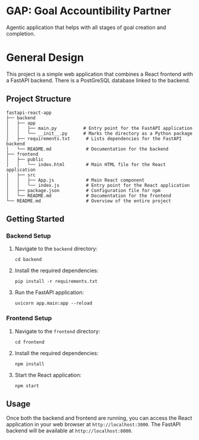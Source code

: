 # GAP: Goal Accountibility Partner

Agentic application that helps with all stages of goal creation and completion.

# General Design

This project is a simple web application that combines a React frontend with a FastAPI backend. There is a PostGreSQL database linked to the backend.

## Project Structure

```
fastapi-react-app
├── backend
│   ├── app
│   │   ├── main.py          # Entry point for the FastAPI application
│   │   └── __init__.py      # Marks the directory as a Python package
│   ├── requirements.txt      # Lists dependencies for the FastAPI backend
│   └── README.md             # Documentation for the backend
├── frontend
│   ├── public
│   │   └── index.html        # Main HTML file for the React application
│   ├── src
│   │   ├── App.js            # Main React component
│   │   └── index.js          # Entry point for the React application
│   ├── package.json          # Configuration file for npm
│   └── README.md             # Documentation for the frontend
└── README.md                 # Overview of the entire project
```

## Getting Started

### Backend Setup

1. Navigate to the `backend` directory:
   ```
   cd backend
   ```

2. Install the required dependencies:
   ```
   pip install -r requirements.txt
   ```

3. Run the FastAPI application:
   ```
   uvicorn app.main:app --reload
   ```

### Frontend Setup

1. Navigate to the `frontend` directory:
   ```
   cd frontend
   ```

2. Install the required dependencies:
   ```
   npm install
   ```

3. Start the React application:
   ```
   npm start
   ```

## Usage

Once both the backend and frontend are running, you can access the React application in your web browser at `http://localhost:3000`. The FastAPI backend will be available at `http://localhost:8000`.
